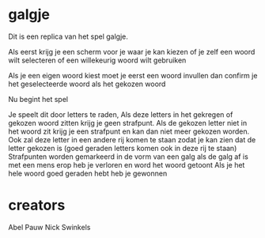 # galgje
Dit is een replica van het spel galgje.

Als eerst krijg je een scherm voor je waar je kan kiezen of je zelf een woord wilt selecteren of een willekeurig woord wilt gebruiken 

Als je een eigen woord kiest moet je eerst een woord invullen dan confirm je het geselecteerde woord als het gekozen woord

Nu begint het spel

Je speelt dit door letters te raden, Als deze letters in het gekregen of gekozen woord zitten krijg je geen strafpunt.
Als de gekozen letter niet in het woord zit krijg je een strafpunt en kan dan niet meer gekozen worden.
Ook zal deze letter in een andere rij komen te staan zodat je kan zien dat de letter gekozen is (goed geraden letters komen ook in deze rij te staan)
Strafpunten worden gemarkeerd in de vorm van een galg als de galg af is met een mens erop heb je verloren en word het woord getoont 
Als je het hele woord goed geraden hebt heb je gewonnen

# creators
Abel Pauw
Nick Swinkels
